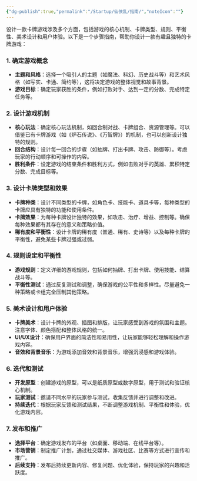 ```yaml
---
{"dg-publish":true,"permalink":"/Startup/仙侠乱/指南/","noteIcon":""}
---
```


设计一款卡牌游戏涉及多个方面，包括游戏的核心机制、卡牌类型、规则、平衡性、美术设计和用户体验。以下是一个步骤指南，帮助你设计一款有趣且独特的卡牌游戏：

### 1. 确定游戏概念
- **主题和风格**：选择一个吸引人的主题（如魔法、科幻、历史战斗等）和艺术风格（如写实、卡通、简约等），这将决定游戏的整体视觉和故事背景。
- **游戏目标**：确定玩家获胜的条件，例如打败对手、达到一定的分数、完成特定任务等。

### 2. 设计游戏机制
- **核心玩法**：确定核心玩法机制，如回合制对战、卡牌组合、资源管理等。可以借鉴已有卡牌游戏（如《炉石传说》、《万智牌》）的机制，也可以创新设计独特的规则。
- **回合结构**：设计每一回合的步骤（如抽牌、打出卡牌、攻击、防御等）。考虑玩家的行动顺序和可操作的内容。
- **胜利条件**：设定游戏的结束条件和胜利方式，例如击败对手的英雄、累积特定分数、完成目标等。

### 3. 设计卡牌类型和效果
- **卡牌种类**：设计不同类型的卡牌，如角色卡、技能卡、道具卡等，每种类型的卡牌应具有独特的功能和使用条件。
- **卡牌效果**：为每种卡牌设计独特的效果，如攻击、治疗、增益、控制等。确保每种效果都有其存在的意义和策略价值。
- **稀有度和平衡性**：设计卡牌的稀有度（普通、稀有、史诗等）以及每种卡牌的平衡性，避免某些卡牌过强或过弱。

### 4. 规则设定和平衡性
- **游戏规则**：定义详细的游戏规则，包括如何抽牌、打出卡牌、使用技能、结算战斗等。
- **平衡性测试**：通过反复测试和调整，确保游戏的公平性和多样性。尽量避免一种策略或卡组完全压制其他策略。

### 5. 美术设计和用户体验
- **卡牌美术**：设计卡牌的外观、插图和排版，让玩家感受到游戏的氛围和主题。注意字体、颜色搭配和整体风格的统一。
- **UI/UX设计**：确保用户界面的简洁性和易用性，让玩家能够轻松理解和操作游戏内容。
- **音效和背景音乐**：为游戏添加音效和背景音乐，增强沉浸感和游戏体验。

### 6. 迭代和测试
- **开发原型**：创建游戏的原型，可以是纸质原型或数字原型，用于测试和验证核心机制。
- **玩家测试**：邀请不同水平的玩家参与测试，收集反馈并进行调整和改进。
- **持续迭代**：根据玩家反馈和测试结果，不断调整游戏机制、平衡性和体验，优化游戏内容。

### 7. 发布和推广
- **选择平台**：确定游戏发布的平台（如桌面、移动端、在线平台等）。
- **市场营销**：制定推广计划，通过社交媒体、游戏社区、比赛等方式进行宣传和推广。
- **后续支持**：发布后持续更新内容、修复问题、优化体验，保持玩家的兴趣和活跃度。